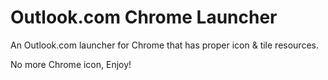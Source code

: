 # Outlook.com Chrome Launcher

An Outlook.com launcher for Chrome that has proper icon & tile resources.

No more Chrome icon, Enjoy!
